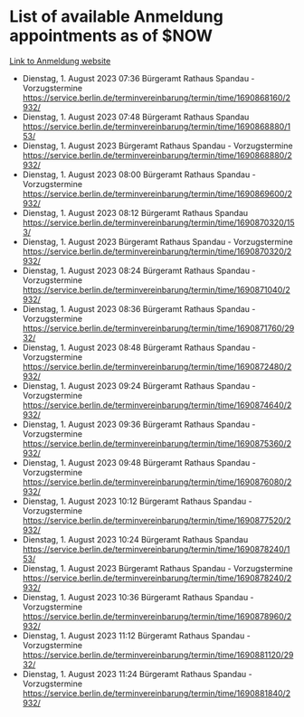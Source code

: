 # List of available Anmeldung appointments as of $NOW
[Link to Anmeldung website](https://service.berlin.de/terminvereinbarung/termin/tag.php?termin=1&anliegen[]=120686&dienstleisterlist=122210,122217,327316,122219,327312,122227,327314,122231,327346,122243,327348,122254,122252,329742,122260,329745,122262,329748,122271,327278,122273,327274,122277,327276,330436,122280,327294,122282,327290,122284,327292,122291,327270,122285,327266,122286,327264,122296,327268,150230,329760,122297,327286,122294,327284,122312,329763,122314,329775,122304,327330,122311,327334,122309,327332,317869,122281,327352,122279,329772,122283,122276,327324,122274,327326,122267,329766,122246,327318,122251,327320,122257,327322,122208,327298,122226,327300&herkunft=http%3A%2F%2Fservice.berlin.de%2Fdienstleistung%2F120686%2F)
- Dienstag, 1. August 2023 07:36 Bürgeramt Rathaus Spandau - Vorzugstermine https://service.berlin.de/terminvereinbarung/termin/time/1690868160/2932/
- Dienstag, 1. August 2023 07:48 Bürgeramt Rathaus Spandau https://service.berlin.de/terminvereinbarung/termin/time/1690868880/153/
- Dienstag, 1. August 2023  Bürgeramt Rathaus Spandau - Vorzugstermine https://service.berlin.de/terminvereinbarung/termin/time/1690868880/2932/
- Dienstag, 1. August 2023 08:00 Bürgeramt Rathaus Spandau - Vorzugstermine https://service.berlin.de/terminvereinbarung/termin/time/1690869600/2932/
- Dienstag, 1. August 2023 08:12 Bürgeramt Rathaus Spandau https://service.berlin.de/terminvereinbarung/termin/time/1690870320/153/
- Dienstag, 1. August 2023  Bürgeramt Rathaus Spandau - Vorzugstermine https://service.berlin.de/terminvereinbarung/termin/time/1690870320/2932/
- Dienstag, 1. August 2023 08:24 Bürgeramt Rathaus Spandau - Vorzugstermine https://service.berlin.de/terminvereinbarung/termin/time/1690871040/2932/
- Dienstag, 1. August 2023 08:36 Bürgeramt Rathaus Spandau - Vorzugstermine https://service.berlin.de/terminvereinbarung/termin/time/1690871760/2932/
- Dienstag, 1. August 2023 08:48 Bürgeramt Rathaus Spandau - Vorzugstermine https://service.berlin.de/terminvereinbarung/termin/time/1690872480/2932/
- Dienstag, 1. August 2023 09:24 Bürgeramt Rathaus Spandau - Vorzugstermine https://service.berlin.de/terminvereinbarung/termin/time/1690874640/2932/
- Dienstag, 1. August 2023 09:36 Bürgeramt Rathaus Spandau - Vorzugstermine https://service.berlin.de/terminvereinbarung/termin/time/1690875360/2932/
- Dienstag, 1. August 2023 09:48 Bürgeramt Rathaus Spandau - Vorzugstermine https://service.berlin.de/terminvereinbarung/termin/time/1690876080/2932/
- Dienstag, 1. August 2023 10:12 Bürgeramt Rathaus Spandau - Vorzugstermine https://service.berlin.de/terminvereinbarung/termin/time/1690877520/2932/
- Dienstag, 1. August 2023 10:24 Bürgeramt Rathaus Spandau https://service.berlin.de/terminvereinbarung/termin/time/1690878240/153/
- Dienstag, 1. August 2023  Bürgeramt Rathaus Spandau - Vorzugstermine https://service.berlin.de/terminvereinbarung/termin/time/1690878240/2932/
- Dienstag, 1. August 2023 10:36 Bürgeramt Rathaus Spandau - Vorzugstermine https://service.berlin.de/terminvereinbarung/termin/time/1690878960/2932/
- Dienstag, 1. August 2023 11:12 Bürgeramt Rathaus Spandau - Vorzugstermine https://service.berlin.de/terminvereinbarung/termin/time/1690881120/2932/
- Dienstag, 1. August 2023 11:24 Bürgeramt Rathaus Spandau - Vorzugstermine https://service.berlin.de/terminvereinbarung/termin/time/1690881840/2932/
